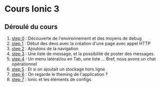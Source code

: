 # Cours Ionic 3

## Déroulé du cours
1. [step 0](./step_0/) : Découverte de l'environnement et des moyens de debug
2. [step 1](./step_1/)  : Début des devs avec la création d'une page avec appel HTTP
3. [step 2](./step_2/)  : Ajoutons de la navigation
4. [step 3](./step_3/)  : Une liste de message, et la possibilité de poster des messages.
5. [step 4](./step_4/)  : Un menu latéral/ou en Tab, une liste ... Bref, nous avons un chat opérationnel
6. [step 5](./step_5/)  : Et si on ajoutait un stockage hors ligne 
7. [step 6](./step_6/)  : On regarde le theming de l'application ?  
8. [step 7](./step_7/)  : Ionic et les éléments de configs  
